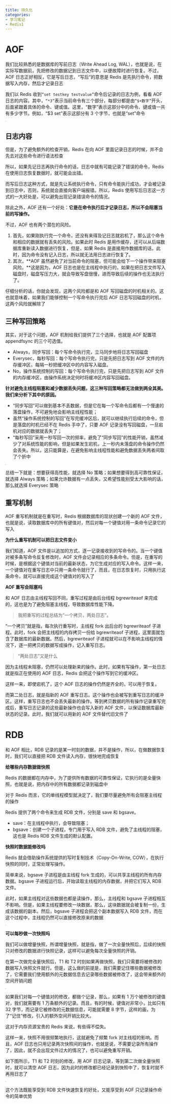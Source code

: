```yaml
---
title: 持久化
categories: 
- 学习笔记
- Redis1
---
```


# AOF

我们比较熟悉的是数据库的写前日志（Write Ahead Log, WAL），也就是说，在实际写数据前，先把修改的数据记到日志文件中，以便故障时进行恢复。不过，AOF 日志正好相反，它是写后日志，“写后”的意思是 Redis 是先执行命令，把数据写入内存，然后才记录日志

我们以 Redis 收到`“set testkey testvalue”`命令后记录的日志为例，看看 AOF 日志的内容。其中，`“*3”`表示当前命令有三个部分，每部分都是由`“$+数字”`开头，后面紧跟着具体的命令、键或值。这里，“数字”表示这部分中的命令、键或值一共有多少字节。例如，“$3 set”表示这部分有 3 个字节，也就是“set”命令

<img src="https://xiaoflyfish.oss-cn-beijing.aliyuncs.com/image/20210221113452.png" style="zoom:13%;" />

## 日志内容

但是，为了避免额外的检查开销，Redis 在向 AOF 里面记录日志的时候，并不会先去对这些命令进行语法检查

所以，如果先记日志再执行命令的话，日志中就有可能记录了错误的命令，Redis 在使用日志恢复数据时，就可能会出错。

而写后日志这种方式，就是先让系统执行命令，只有命令能执行成功，才会被记录到日志中，否则，系统就会直接向客户端报错。所以，Redis 使用写后日志这一方式的一大好处是，可以避免出现记录错误命令的情况。

除此之外，AOF 还有一个好处：**它是在命令执行后才记录日志，所以不会阻塞当前的写操作。**

不过，AOF 也有两个潜在的风险。

1. 首先，如果刚执行完一个命令，还没有来得及记日志就宕机了，那么这个命令和相应的数据就有丢失的风险。如果此时 Redis 是用作缓存，还可以从后端数据库重新读入数据进行恢复，但是，如果 Redis 是直接用作数据库的话，此时，因为命令没有记入日志，所以就无法用日志进行恢复了。
2. 其次，**AOF 虽然避免了对当前命令的阻塞，但可能会给下一个操作带来阻塞风险。**这是因为，AOF 日志也是在主线程中执行的，如果在把日志文件写入磁盘时，磁盘写压力大，就会导致写盘很慢，进而导致后续的操作也无法执行了。

仔细分析的话，你就会发现，这两个风险都是和 AOF 写回磁盘的时机相关的。这也就意味着，如果我们能够控制一个写命令执行完后 AOF 日志写回磁盘的时机，这两个风险就解除了

## 三种写回策略

其实，对于这个问题，AOF 机制给我们提供了三个选择，也就是 AOF 配置项 appendfsync 的三个可选值。

- Always，同步写回：每个写命令执行完，立马同步地将日志写回磁盘
- Everysec，每秒写回：每个写命令执行完，只是先把日志写到 AOF 文件的内存缓冲区，每隔一秒把缓冲区中的内容写入磁盘。
- No，操作系统控制的写回：每个写命令执行完，只是先把日志写到 AOF 文件的内存缓冲区，由操作系统决定何时将缓冲区内容写回磁盘。

**针对避免主线程阻塞和减少数据丢失问题，这三种写回策略都无法做到两全其美。我们来分析下其中的原因。** 

- “同步写回”可以做到基本不丢数据，但是它在每一个写命令后都有一个慢速的落盘操作，不可避免地会影响主线程性能； 
- 虽然“操作系统控制的写回”在写完缓冲区后，就可以继续执行后续的命令，但是落盘的时机已经不在 Redis 手中了，只要 AOF 记录没有写回磁盘，一旦宕机对应的数据就丢失了； 
- “每秒写回”采用一秒写回一次的频率，避免了“同步写回”的性能开销，虽然减少了对系统性能的影响，但是如果发生宕机，上一秒内未落盘的命令操作仍然会丢失。所以，这只能算是，在避免影响主线程性能和避免数据丢失两者间取了个折中

<img src="https://xiaoflyfish.oss-cn-beijing.aliyuncs.com/image/20210221113831.png" style="zoom:13%;" />

总结一下就是：想要获得高性能，就选择 No 策略；如果想要得到高可靠性保证，就选择 Always 策略；如果允许数据有一点丢失，又希望性能别受太大影响的话，那么就选择 Everysec 策略

## 重写机制

AOF 重写机制就是在重写时，Redis 根据数据库的现状创建一个新的 AOF 文件，也就是说，读取数据库中的所有键值对，然后对每一个键值对用一条命令记录它的写入

**为什么重写机制可以把日志文件变小**

我们知道，AOF 文件是以追加的方式，逐一记录接收到的写命令的。当一个键值对被多条写命令反复修改时，AOF 文件会记录相应的多条命令。但是，在重写的时候，是根据这个键值对当前的最新状态，为它生成对应的写入命令。这样一来，一个键值对在重写日志中只用一条命令就行了，而且，在日志恢复时，只用执行这条命令，就可以直接完成这个键值对的写入了

**AOF 重写会阻塞吗**

和 AOF 日志由主线程写回不同，重写过程是由后台线程 bgrewriteaof 来完成的，这也是为了避免阻塞主线程，导致数据库性能下降。

> 我把重写的过程总结为“一个拷贝，两处日志”。

“一个拷贝”就是指，每次执行重写时，主线程 fork 出后台的 bgrewriteaof 子进程。此时，fork 会把主线程的内存拷贝一份给 bgrewriteaof 子进程，这里面就包含了数据库的最新数据。然后，bgrewriteaof 子进程就可以在不影响主线程的情况下，逐一把拷贝的数据写成操作，记入重写日志。

> “两处日志”又是什么

因为主线程未阻塞，仍然可以处理新来的操作。此时，如果有写操作，第一处日志就是指正在使用的 AOF 日志，Redis 会把这个操作写到它的缓冲区。

这样一来，即使宕机了，这个 AOF 日志的操作仍然是齐全的，可以用于恢复。

而第二处日志，就是指新的 AOF 重写日志。这个操作也会被写到重写日志的缓冲区。这样，重写日志也不会丢失最新的操作。等到拷贝数据的所有操作记录重写完成后，重写日志记录的这些最新操作也会写入新的 AOF 文件，以保证数据库最新状态的记录。此时，我们就可以用新的 AOF 文件替代旧文件了

# RDB

和 AOF 相比，RDB 记录的是某一时刻的数据，并不是操作，所以，在做数据恢复时，我们可以直接把 RDB 文件读入内存，很快地完成恢复

**给哪些内存数据做快照**

Redis 的数据都在内存中，为了提供所有数据的可靠性保证，它执行的是全量快照，也就是说，把内存中的所有数据都记录到磁盘中

对于 Redis 而言，它的单线程模型就决定了，我们要尽量避免所有会阻塞主线程的操作

 Redis 提供了两个命令来生成 RDB 文件，分别是 save 和 bgsave。

- save：在主线程中执行，会导致阻塞；
- bgsave：创建一个子进程，专门用于写入 RDB 文件，避免了主线程的阻塞，这也是 Redis RDB 文件生成的默认配置。

**快照时数据能修改吗**

Redis 就会借助操作系统提供的写时复制技术（Copy-On-Write, COW），在执行快照的同时，正常处理写操作。

简单来说，bgsave 子进程是由主线程 fork 生成的，可以共享主线程的所有内存数据。bgsave 子进程运行后，开始读取主线程的内存数据，并把它们写入 RDB 文件。 

此时，如果主线程对这些数据也都是读操作，那么，主线程和 bgsave 子进程相互不影响。但是，如果主线程要修改一块数据，那么，这块数据就会被复制一份，生成该数据的副本。然后，bgsave 子进程会把这个副本数据写入 RDB 文件，而在这个过程中，主线程仍然可以直接修改原来的数据

<img src="https://xiaoflyfish.oss-cn-beijing.aliyuncs.com/image/20210221115241.png" style="zoom:13%;" />

**可以每秒做一次快照吗**

我们可以做增量快照，所谓增量快照，就是指，做了一次全量快照后，后续的快照只对修改的数据进行快照记录，这样可以避免每次全量快照的开销。

在第一次做完全量快照后，T1 和 T2 时刻如果再做快照，我们只需要将被修改的数据写入快照文件就行。但是，这么做的前提是，我们需要记住哪些数据被修改了，它需要我们使用额外的元数据信息去记录哪些数据被修改了，这会带来额外的空间开销问题

<img src="https://xiaoflyfish.oss-cn-beijing.aliyuncs.com/image/20210221115515.png" style="zoom:13%;" />

如果我们对每一个键值对的修改，都做个记录，那么，如果有 1 万个被修改的键值对，我们就需要有 1 万条额外的记录。而且，有的时候，键值对非常小，比如只有 32 字节，而记录它被修改的元数据信息，可能就需要 8 字节，这样的画，为了“记住”修改，引入的额外空间开销比较大。

这对于内存资源宝贵的 Redis 来说，有些得不偿失。

这样一来，快照不用很频繁地执行，这就避免了频繁 fork 对主线程的影响。而且，AOF 日志也只用记录两次快照间的操作，也就是说，不需要记录所有操作了，因此，就不会出现文件过大的情况了，也可以避免重写开销。

如下图所示，T1 和 T2 时刻的修改，用 AOF 日志记录，等到第二次做全量快照时，就可以清空 AOF 日志，因为此时的修改都已经记录到快照中了，恢复时就不再用日志了

<img src="https://xiaoflyfish.oss-cn-beijing.aliyuncs.com/image/20210221115647.png" style="zoom:13%;" />

这个方法既能享受到 RDB 文件快速恢复的好处，又能享受到 AOF 只记录操作命令的简单优势
